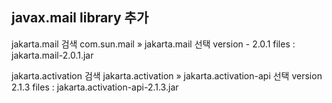 ## javax.mail library 추가 
jakarta.mail 검색 
com.sun.mail » jakarta.mail  선택
version - 2.0.1
files : jakarta.mail-2.0.1.jar

jakarta.activation 검색 
jakarta.activation » jakarta.activation-api 선택
version 2.1.3
files : jakarta.activation-api-2.1.3.jar

